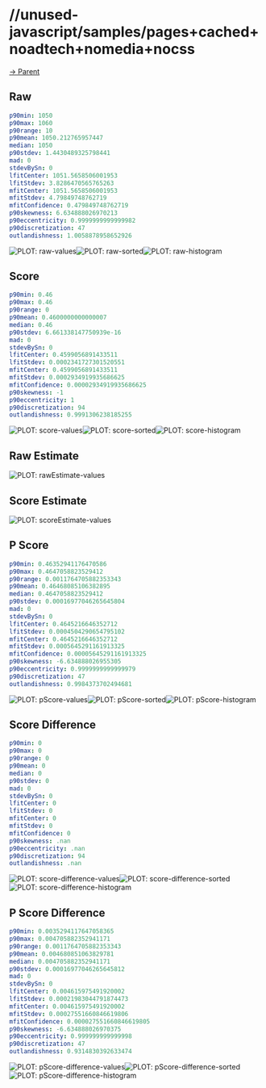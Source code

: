 
# //unused-javascript/samples/pages+cached+noadtech+nomedia+nocss

[→ Parent](../..)


## Raw


```yaml
p90min: 1050
p90max: 1060
p90range: 10
p90mean: 1050.212765957447
median: 1050
p90stdev: 1.4430489325798441
mad: 0
stdevBySn: 0
lfitCenter: 1051.5658506001953
lfitStdev: 3.8286470565765263
mfitCenter: 1051.5658506001953
mfitStdev: 4.79849748762719
mfitConfidence: 0.479849748762719
p90skewness: 6.634888026970213
p90eccentricity: 0.9999999999999982
p90discretization: 47
outlandishness: 1.0058878958652926

```

![PLOT: raw-values](./raw/values.svg)![PLOT: raw-sorted](./raw/sorted.svg)![PLOT: raw-histogram](./raw/histogram.svg)
## Score


```yaml
p90min: 0.46
p90max: 0.46
p90range: 0
p90mean: 0.4600000000000007
median: 0.46
p90stdev: 6.661338147750939e-16
mad: 0
stdevBySn: 0
lfitCenter: 0.4599056891433511
lfitStdev: 0.0002341727301520551
mfitCenter: 0.4599056891433511
mfitStdev: 0.0002934919935686625
mfitConfidence: 0.00002934919935686625
p90skewness: -1
p90eccentricity: 1
p90discretization: 94
outlandishness: 0.9991306238185255

```

![PLOT: score-values](./score/values.svg)![PLOT: score-sorted](./score/sorted.svg)![PLOT: score-histogram](./score/histogram.svg)
## Raw Estimate

![PLOT: rawEstimate-values](./rawEstimate/values.svg)
## Score Estimate

![PLOT: scoreEstimate-values](./scoreEstimate/values.svg)
## P Score


```yaml
p90min: 0.46352941176470586
p90max: 0.4647058823529412
p90range: 0.0011764705882353343
p90mean: 0.46468085106382895
median: 0.4647058823529412
p90stdev: 0.00016977046265645804
mad: 0
stdevBySn: 0
lfitCenter: 0.4645216646352712
lfitStdev: 0.0004504290654795102
mfitCenter: 0.4645216646352712
mfitStdev: 0.0005645291161913325
mfitConfidence: 0.00005645291161913325
p90skewness: -6.634888026955305
p90eccentricity: 0.9999999999999979
p90discretization: 47
outlandishness: 0.9984373702494681

```

![PLOT: pScore-values](./pScore/values.svg)![PLOT: pScore-sorted](./pScore/sorted.svg)![PLOT: pScore-histogram](./pScore/histogram.svg)
## Score Difference


```yaml
p90min: 0
p90max: 0
p90range: 0
p90mean: 0
median: 0
p90stdev: 0
mad: 0
stdevBySn: 0
lfitCenter: 0
lfitStdev: 0
mfitCenter: 0
mfitStdev: 0
mfitConfidence: 0
p90skewness: .nan
p90eccentricity: .nan
p90discretization: 94
outlandishness: .nan

```

![PLOT: score-difference-values](./score-difference/values.svg)![PLOT: score-difference-sorted](./score-difference/sorted.svg)![PLOT: score-difference-histogram](./score-difference/histogram.svg)
## P Score Difference


```yaml
p90min: 0.0035294117647058365
p90max: 0.004705882352941171
p90range: 0.0011764705882353343
p90mean: 0.004680851063829781
median: 0.004705882352941171
p90stdev: 0.00016977046265645812
mad: 0
stdevBySn: 0
lfitCenter: 0.004615975491920002
lfitStdev: 0.00021983044791874473
mfitCenter: 0.004615975491920002
mfitStdev: 0.00027551660846619806
mfitConfidence: 0.000027551660846619805
p90skewness: -6.634888026970375
p90eccentricity: 0.999999999999998
p90discretization: 47
outlandishness: 0.9314830392633474

```

![PLOT: pScore-difference-values](./pScore-difference/values.svg)![PLOT: pScore-difference-sorted](./pScore-difference/sorted.svg)![PLOT: pScore-difference-histogram](./pScore-difference/histogram.svg)